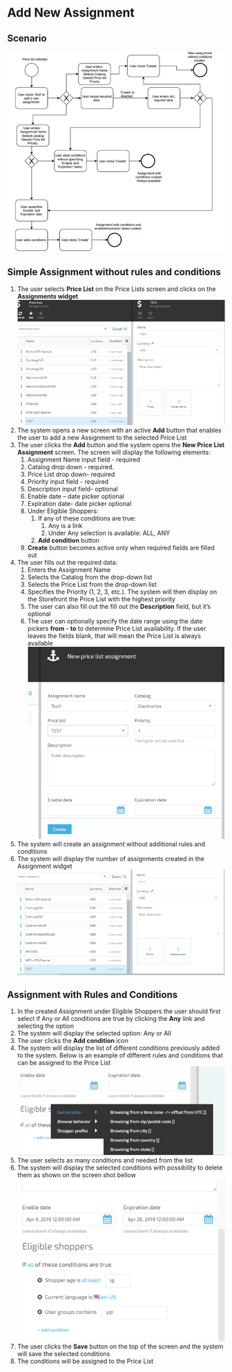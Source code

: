 # Add New Assignment

## Scenario

![Add New Assignment](/docs/media/diagram-add-new-assignment.png)

## Simple Assignment without rules and conditions

1. The user selects **Price List** on the Price Lists screen and clicks on the **Assignments widget**
![Price list](/docs/media/screen-price-lists.png)
1. The system opens a new screen with an active **Add** button that enables the user to add a new Assignment to the selected Price List
1. The user clicks the **Add** button and the system opens the **New Price List Assignment** screen. The screen will display the following elements:
    1. Assignment Name input field - required
    1. Catalog drop down - required.
    1. Price List drop down- required
    1. Priority input field - required
    1. Description input field- optional
    1. Enable date – date picker optional
    1. Expiration date- date picker optional
    1. Under Eligible Shoppers:
        1. If any of these conditions are true:
            1. Any is a link
            1. Under Any selection is available: ALL, ANY
        1. **Add condition** button
    1. **Create** button becomes active only when required fields are filled out
1. The user fills out the required data:
    1. Enters the Assignment Name
    1. Selects the Catalog from the drop-down list
    1. Selects the Price List from the drop-down list
    1. Specifies the Priority (1, 2, 3, etc.). The system will then display on the Storefront the Price List with the highest priority
    1. The user can also fill out the fill out the **Description** field, but it’s optional
    1. The user can optionally specify the date range using the date pickers **from** - **to** to determine Price List availability. If the user leaves the fields blank, that will mean the Price List is always available
![New price list assignment](/docs/media/screen-new-price-list-assignment.png)
1. The system will create an assignment without additional rules and conditions
1. The system will display the number of assignments created in the Assignment widget
![Assignment](/docs/media/screen-assignment.png)

## Assignment with Rules and Conditions

1. In the created Assignment under Eligible Shoppers the user should first select if Any or All conditions are true by clicking the **Any** link and selecting the option
1. The system will display the selected option: Any or All
1. The user clicks the **Add condition** icon
1. The system will display the list of different conditions previously added to the system. Below is an example of different rules and conditions that can be assigned to the Price List
![List of different conditions](/docs/media/screen-list-of-different-conditions.png)
1. The user selects as many conditions and needed from the list
1. The system will display the selected conditions with possibility to delete them as shown on the screen shot bellow
![Selected conditions](/docs/media/screen-selected-conditions.png)
1. The user clicks the **Save** button on the top of the screen and the system will save the selected conditions
1. The conditions will be assigned to the Price List
